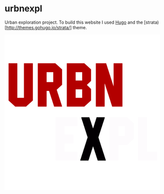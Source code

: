 # urbnexpl
Urban exploration project. To build this website I used [Hugo](https://gohugo.io/) and the [strata)[http://themes.gohugo.io/strata/] theme.

![URBNEXPL](/static/images/avatar.png)

